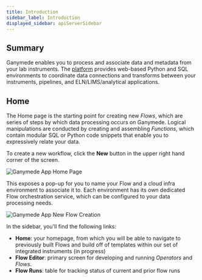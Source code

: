 ```yaml
---
title: Introduction
sidebar_label: Introduction
displayed_sidebar: apiServerSidebar
---
```


## Summary

Ganymede enables you to process and associate data and metadata from your lab instruments.  The [platform](https://www.ganymede.bio/#product) provides web-based Python and SQL environments to coordinate data connections and transforms between your instruments, pipelines, and ELN/LIMS/analytical applications.



## Home

The Home page is the starting point for creating new _Flows_, which are series of steps by which data processing occurs on Ganymede.  Logical manipulations are conducted by creating and assembling _Functions_, which contain modular SQL or Python code snippets that enable you to expressively relate your data.

To create a new workflow, click the **New** button in the upper right hand corner of the screen.

 ![Ganymede App Home Page](https://ganymede-bio.mo.cloudinary.net/apiServer/HomeScreen.png)

This exposes a pop-up for you to name your Flow and a cloud infra environment to associate it to.  Each environment has its own dedicated Flow orchestration service, which can be configured to your data processing needs.  

![Ganymede App New Flow Creation](https://ganymede-bio.mo.cloudinary.net/apiServer/HomeNewPipeline.png)

In the sidebar, you'll find the following links:

- **Home**: your homepage, from which you will be able to navigate to previously built Flows and build off of templates within our set of integrated instruments (in progress)
- **Flow Editor**: primary screen for developing and running _Operators_ and _Flows_.
- **Flow Runs**: table for tracking status of current and prior flow runs
